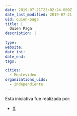 ```yaml
---
date: 2019-07-21T23:02:24.000Z
date_last_modified: 2019-07-21
uid: quien-paga
title: |
  Quien Paga
description: |
  
type: 
website: 
date_ini: 
date_end: 
tags:

cities: 
  - Montevideo
organizations_uids:
  - independiente
---
```


Esta iniciativa fue realizada por:

- [X](/organizaciones/independiente)
